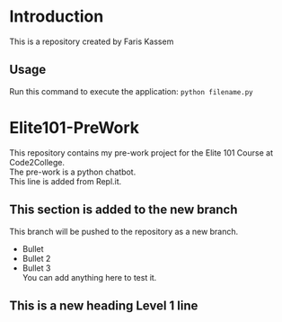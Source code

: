 # Introduction
This is a repository created by Faris Kassem
## Usage
Run this command to execute the application:
`python filename.py`

# Elite101-PreWork
This repository contains my pre-work project for the Elite 101 Course at Code2College.<br/>
The pre-work is a python chatbot.<br/>
This line is added from Repl.it.<br/>

## This section is added to the new branch
This branch will be pushed to the repository as a new branch.<br/>
- Bullet
- Bullet 2
- Bullet 3 <br>
You can add anything here to test it.

## This is a new heading Level 1 line



